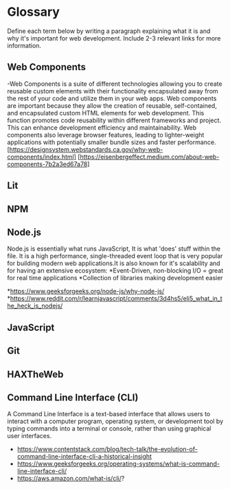 # Glossary

Define each term below by writing a paragraph explaining what it is and why it's important for web development. Include 2-3 relevant links for more information.

## Web Components
-Web Components is a suite of different technologies allowing you to create reusable custom elements with their functionality encapsulated away from the rest of your code and utilize them in your web apps. Web components are important because they allow the creation of reusable, self-contained, and encapsulated custom HTML elements for web development. This function promotes code reusability within different frameworks and project. This can enhance development efficiency and maintainability. Web components also leverage browser features, leading to lighter-weight applications with potentially smaller bundle sizes and faster performance. 
[https://designsystem.webstandards.ca.gov/why-web-components/index.html]
[https://eisenbergeffect.medium.com/about-web-components-7b2a3ed67a78]


## Lit


## NPM


## Node.js
Node.js is essentially what runs JavaScript, It is what 'does' stuff within the file. It is a high performance, single-threaded event loop that is very popular for building modern web applications.It is also known for it's scalability and for having an extensive ecosystem:
*Event-Driven, non-blocking I/O = great for real time applications
*Collection of libraries making development easier

*https://www.geeksforgeeks.org/node-js/why-node-js/
*https://www.reddit.com/r/learnjavascript/comments/3d4hs5/eli5_what_in_the_heck_is_nodejs/

## JavaScript


## Git


## HAXTheWeb


## Command Line Interface (CLI)

A Command Line Interface is a text-based interface that allows users to interact with a computer program, operating system, or development tool by typing commands into a terminal or console, rather than using graphical user interfaces.
 - https://www.contentstack.com/blog/tech-talk/the-evolution-of-command-line-interface-cli-a-historical-insight
 - https://www.geeksforgeeks.org/operating-systems/what-is-command-line-interface-cli/
 - https://aws.amazon.com/what-is/cli/?
